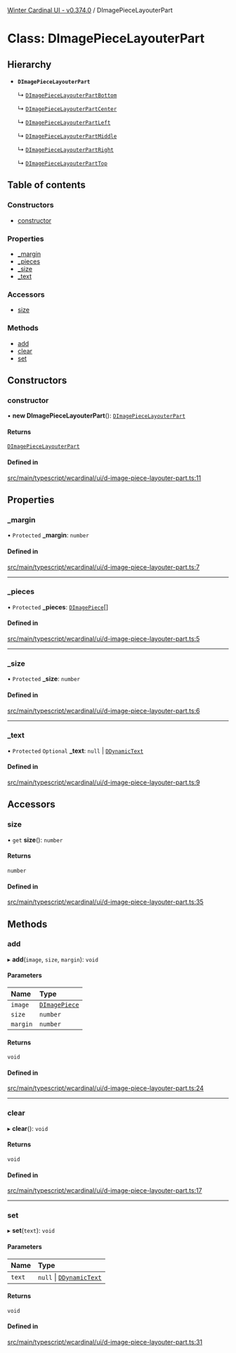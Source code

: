 [Winter Cardinal UI - v0.374.0](../index.md) / DImagePieceLayouterPart

# Class: DImagePieceLayouterPart

## Hierarchy

- **`DImagePieceLayouterPart`**

  ↳ [`DImagePieceLayouterPartBottom`](DImagePieceLayouterPartBottom.md)

  ↳ [`DImagePieceLayouterPartCenter`](DImagePieceLayouterPartCenter.md)

  ↳ [`DImagePieceLayouterPartLeft`](DImagePieceLayouterPartLeft.md)

  ↳ [`DImagePieceLayouterPartMiddle`](DImagePieceLayouterPartMiddle.md)

  ↳ [`DImagePieceLayouterPartRight`](DImagePieceLayouterPartRight.md)

  ↳ [`DImagePieceLayouterPartTop`](DImagePieceLayouterPartTop.md)

## Table of contents

### Constructors

- [constructor](DImagePieceLayouterPart.md#constructor)

### Properties

- [\_margin](DImagePieceLayouterPart.md#_margin)
- [\_pieces](DImagePieceLayouterPart.md#_pieces)
- [\_size](DImagePieceLayouterPart.md#_size)
- [\_text](DImagePieceLayouterPart.md#_text)

### Accessors

- [size](DImagePieceLayouterPart.md#size)

### Methods

- [add](DImagePieceLayouterPart.md#add)
- [clear](DImagePieceLayouterPart.md#clear)
- [set](DImagePieceLayouterPart.md#set)

## Constructors

### constructor

• **new DImagePieceLayouterPart**(): [`DImagePieceLayouterPart`](DImagePieceLayouterPart.md)

#### Returns

[`DImagePieceLayouterPart`](DImagePieceLayouterPart.md)

#### Defined in

[src/main/typescript/wcardinal/ui/d-image-piece-layouter-part.ts:11](https://github.com/winter-cardinal/winter-cardinal-ui/blob/v0.310.1/src/main/typescript/wcardinal/ui/d-image-piece-layouter-part.ts#L11)

## Properties

### \_margin

• `Protected` **\_margin**: `number`

#### Defined in

[src/main/typescript/wcardinal/ui/d-image-piece-layouter-part.ts:7](https://github.com/winter-cardinal/winter-cardinal-ui/blob/v0.310.1/src/main/typescript/wcardinal/ui/d-image-piece-layouter-part.ts#L7)

___

### \_pieces

• `Protected` **\_pieces**: [`DImagePiece`](DImagePiece.md)[]

#### Defined in

[src/main/typescript/wcardinal/ui/d-image-piece-layouter-part.ts:5](https://github.com/winter-cardinal/winter-cardinal-ui/blob/v0.310.1/src/main/typescript/wcardinal/ui/d-image-piece-layouter-part.ts#L5)

___

### \_size

• `Protected` **\_size**: `number`

#### Defined in

[src/main/typescript/wcardinal/ui/d-image-piece-layouter-part.ts:6](https://github.com/winter-cardinal/winter-cardinal-ui/blob/v0.310.1/src/main/typescript/wcardinal/ui/d-image-piece-layouter-part.ts#L6)

___

### \_text

• `Protected` `Optional` **\_text**: ``null`` \| [`DDynamicText`](DDynamicText.md)

#### Defined in

[src/main/typescript/wcardinal/ui/d-image-piece-layouter-part.ts:9](https://github.com/winter-cardinal/winter-cardinal-ui/blob/v0.310.1/src/main/typescript/wcardinal/ui/d-image-piece-layouter-part.ts#L9)

## Accessors

### size

• `get` **size**(): `number`

#### Returns

`number`

#### Defined in

[src/main/typescript/wcardinal/ui/d-image-piece-layouter-part.ts:35](https://github.com/winter-cardinal/winter-cardinal-ui/blob/v0.310.1/src/main/typescript/wcardinal/ui/d-image-piece-layouter-part.ts#L35)

## Methods

### add

▸ **add**(`image`, `size`, `margin`): `void`

#### Parameters

| Name | Type |
| :------ | :------ |
| `image` | [`DImagePiece`](DImagePiece.md) |
| `size` | `number` |
| `margin` | `number` |

#### Returns

`void`

#### Defined in

[src/main/typescript/wcardinal/ui/d-image-piece-layouter-part.ts:24](https://github.com/winter-cardinal/winter-cardinal-ui/blob/v0.310.1/src/main/typescript/wcardinal/ui/d-image-piece-layouter-part.ts#L24)

___

### clear

▸ **clear**(): `void`

#### Returns

`void`

#### Defined in

[src/main/typescript/wcardinal/ui/d-image-piece-layouter-part.ts:17](https://github.com/winter-cardinal/winter-cardinal-ui/blob/v0.310.1/src/main/typescript/wcardinal/ui/d-image-piece-layouter-part.ts#L17)

___

### set

▸ **set**(`text`): `void`

#### Parameters

| Name | Type |
| :------ | :------ |
| `text` | ``null`` \| [`DDynamicText`](DDynamicText.md) |

#### Returns

`void`

#### Defined in

[src/main/typescript/wcardinal/ui/d-image-piece-layouter-part.ts:31](https://github.com/winter-cardinal/winter-cardinal-ui/blob/v0.310.1/src/main/typescript/wcardinal/ui/d-image-piece-layouter-part.ts#L31)
